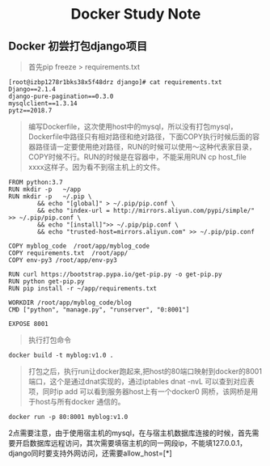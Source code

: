 # <center> Docker Study Note </center>

## Docker 初尝打包django项目

>	首先pip freeze > requirements.txt

	[root@izbp1278r1bks38x5f48drz django]# cat requirements.txt 
	Django==2.1.4
	django-pure-pagination==0.3.0
	mysqlclient==1.3.14
	pytz==2018.7

>  编写Dockerfile，这次使用host中的mysql，所以没有打包mysql，Dockerfile中路径只有相对路径和绝对路径，下面COPY执行时候后面的容器路径请一定要使用绝对路径，RUN的时候可以使用～这种代表家目录，COPY时候不行。RUN的时候是在容器中，不能采用RUN cp host_file xxxx这样子。因为看不到宿主机上的文件。

	FROM python:3.7
	RUN mkdir -p   ~/app
	RUN mkdir -p   ~/.pip \ 
	        && echo "[global]" > ~/.pip/pip.conf \
	        && echo "index-url = http://mirrors.aliyun.com/pypi/simple/" >> ~/.pip/pip.conf \
	        && echo "[install]">> ~/.pip/pip.conf \
	        && echo "trusted-host=mirrors.aliyun.com" >> ~/.pip/pip.conf 
	
	COPY myblog_code  /root/app/myblog_code
	COPY requirements.txt  /root/app/
	COPY env-py3 /root/app/env-py3
	
	RUN curl https://bootstrap.pypa.io/get-pip.py -o get-pip.py
	RUN python get-pip.py
	RUN pip install -r ~/app/requirements.txt
	
	WORKDIR /root/app/myblog_code/blog
	CMD ["python", "manage.py", "runserver", "0:8001"]
	
	EXPOSE 8001
	
> 执行打包命令

	docker build -t myblog:v1.0 .

> 打包之后，执行run让docker跑起来,把host的80端口映射到docker的8001端口，这个是通过dnat实现的，通过iptables dnat -nvL 可以查到对应表项，同时ip add 可以看到服务器host上有一个docker0 网桥，该网桥是用于host与所有docker 通信的。

	docker run -p 80:8001 myblog:v1.0 

2点需要注意，由于使用宿主机的mysql，在与宿主机数据库连接的时候，首先需要开启数据库远程访问，其次需要填宿主机的同一网段ip，不能填127.0.0.1，django同时要支持外网访问，还需要allow_host=[*]

